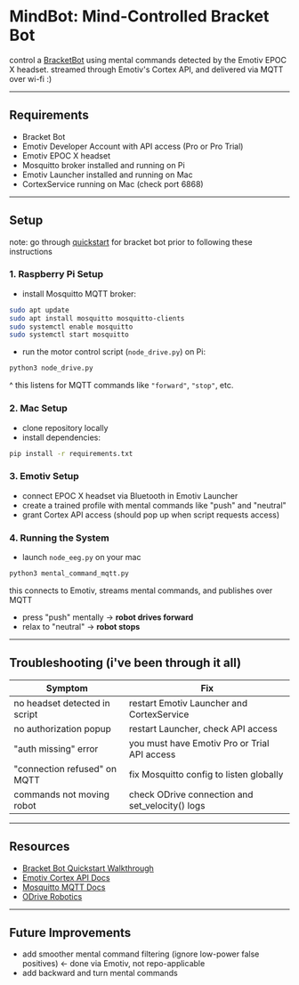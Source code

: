 # MindBot: Mind-Controlled Bracket Bot 

control a [BracketBot](https://www.bracket.bot/) using mental commands detected by the Emotiv EPOC X headset. streamed through Emotiv's Cortex API, and delivered via MQTT over wi-fi :)


---

## Requirements

- Bracket Bot
- Emotiv Developer Account with API access (Pro or Pro Trial)
- Emotiv EPOC X headset
- Mosquitto broker installed and running on Pi
- Emotiv Launcher installed and running on Mac
- CortexService running on Mac (check port 6868)

---


## Setup

note: go through [quickstart](https://github.com/BracketBotCapstone/quickstart) for bracket bot prior to following these instructions

### 1. Raspberry Pi Setup

- install Mosquitto MQTT broker:

```bash
sudo apt update
sudo apt install mosquitto mosquitto-clients
sudo systemctl enable mosquitto
sudo systemctl start mosquitto
```

- run the motor control script (`node_drive.py`) on Pi:

```bash
python3 node_drive.py
```

^ this listens for MQTT commands like `"forward"`, `"stop"`, etc.

### 2. Mac Setup

- clone repository locally
- install dependencies:

```bash
pip install -r requirements.txt
```

### 3. Emotiv Setup

- connect EPOC X headset via Bluetooth in Emotiv Launcher
- create a trained profile with mental commands like "push" and "neutral"
- grant Cortex API access (should pop up when script requests access)

### 4. Running the System

- launch `node_eeg.py` on your mac

```bash
python3 mental_command_mqtt.py
```

this connects to Emotiv, streams mental commands, and publishes over MQTT

- press "push" mentally → **robot drives forward**
- relax to "neutral" → **robot stops**

---


## Troubleshooting (i've been through it all)

| Symptom | Fix |
|---------|-----|
| no headset detected in script | restart Emotiv Launcher and CortexService |
| no authorization popup | restart Launcher, check API access |
| "auth missing" error | you must have Emotiv Pro or Trial API access |
| "connection refused" on MQTT | fix Mosquitto config to listen globally |
| commands not moving robot | check ODrive connection and set_velocity() logs |

---

## Resources

- [Bracket Bot Quickstart Walkthrough](https://docs.bracket.bot/docs/kit-assembly)
- [Emotiv Cortex API Docs](https://emotiv.gitbook.io/cortex-api/)
- [Mosquitto MQTT Docs](https://mosquitto.org/)
- [ODrive Robotics](https://docs.odriverobotics.com/)

---

## Future Improvements

- add smoother mental command filtering (ignore low-power false positives) <- done via Emotiv, not repo-applicable
- add backward and turn mental commands
